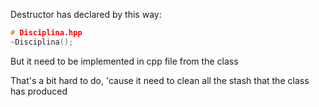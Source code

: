 Destructor has declared by this way:

```cpp
# Disciplina.hpp
~Disciplina();
```

But it need to be implemented in cpp file from the class

That's a bit hard to do, 'cause it need to clean all the stash that the class has produced
